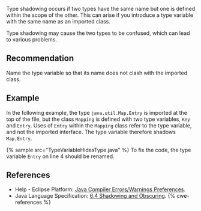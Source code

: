 Type shadowing occurs if two types have the same name but one is defined within the scope of the other. This can arise if you introduce a type variable with the same name as an imported class.

Type shadowing may cause the two types to be confused, which can lead to various problems.


## Recommendation
Name the type variable so that its name does not clash with the imported class.


## Example
In the following example, the type `java.util.Map.Entry` is imported at the top of the file, but the class `Mapping` is defined with two type variables, `Key` and `Entry`. Uses of `Entry` within the `Mapping` class refer to the type variable, and not the imported interface. The type variable therefore shadows `Map.Entry`.

{% sample src="TypeVariableHidesType.java" %}
To fix the code, the type variable `Entry` on line 4 should be renamed.


## References
* Help - Eclipse Platform: [Java Compiler Errors/Warnings Preferences](https://help.eclipse.org/2020-12/advanced/content.jsp?topic=/org.eclipse.jdt.doc.user/reference/preferences/java/compiler/ref-preferences-errors-warnings.htm).
* Java Language Specification: [6.4 Shadowing and Obscuring](https://docs.oracle.com/javase/specs/jls/se11/html/jls-6.html#jls-6.4).
{% cwe-references %}
